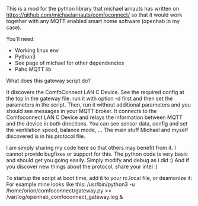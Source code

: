 This is a mod for the python library that michael arnauts has written on https://github.com/michaelarnauts/comfoconnect/ so that it would work together with any MQTT enabled smart home software (openhab in my case).

You'll need:
- Working linux env
- Python3
- See page of michael for other dependencies
- Paho MQTT lib

What does this gateway script do?

It discovers the ComfoConnect LAN C Device. See the required config at the top in the gateway file. run it with option -d <ip-address of the device> first and then set the parameters in the script. Then, run it without additional parameters and you should see messages in your MQTT broker.
It connects to the Comfoconnect LAN C Device and relays the information between MQTT and the device in both directions. You can see sensor data, config and set the ventilation speed, balance mode, ... The main stuff Michael and myself discovered is in his protocol file.

I am simply sharing my code here so that others may benefit from it. I cannot provide bugfixes or support for this. The python code is very basic and should get you going easily. Simply modify and debug as I did :) And if you discover new things about the protocol, share your intel :)

To startup the script at boot time, add it to your rc.local file, or deamonize it:
For example mine looks like this: /usr/bin/python3 -u /home/orion/comfoconnect/gateway.py >> /var/log/openhab_comfoconnect_gateway.log &

